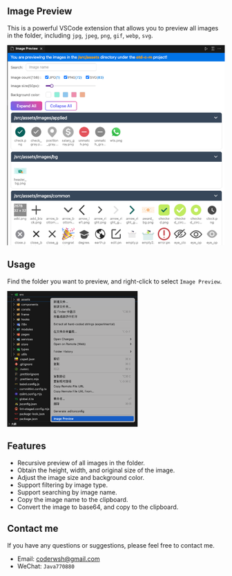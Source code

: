 ## Image Preview

This is a powerful VSCode extension that allows you to preview all images in the folder, including `jpg`, `jpeg`, `png`, `gif`, `webp`, `svg`.

![image-preview](./assets/webview_ui.png)

## Usage

Find the folder you want to preview, and right-click to select `Image Preview`.

<img src="./assets/usage_example.png" alt="image-preview" width="60%" />

## Features

- Recursive preview of all images in the folder.
- Obtain the height, width, and original size of the image.
- Adjust the image size and background color.
- Support filtering by image type.
- Support searching by image name.
- Copy the image name to the clipboard.
- Convert the image to base64, and copy to the clipboard.

## Contact me

If you have any questions or suggestions, please feel free to contact me.

- Email: [coderwsh@gmail.com](mailto:coderwsh@gmail.com)
- WeChat: `Java770880`
